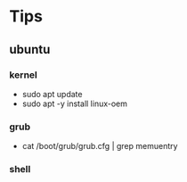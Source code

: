 # Tips

## ubuntu
### kernel
- sudo apt update
- sudo apt -y install linux-oem

### grub
- cat /boot/grub/grub.cfg | grep memuentry

### shell

